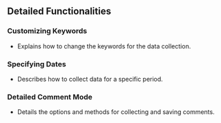 ## Detailed Functionalities

### Customizing Keywords
- Explains how to change the keywords for the data collection.

### Specifying Dates
- Describes how to collect data for a specific period.

### Detailed Comment Mode
- Details the options and methods for collecting and saving comments.